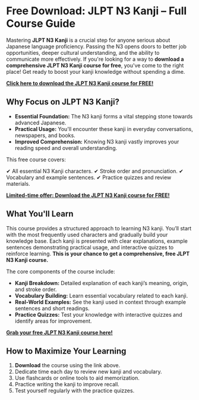 # Free Download: JLPT N3 Kanji – Full Course Guide

Mastering **JLPT N3 Kanji** is a crucial step for anyone serious about Japanese language proficiency. Passing the N3 opens doors to better job opportunities, deeper cultural understanding, and the ability to communicate more effectively. If you're looking for a way to **download a comprehensive JLPT N3 Kanji course for free**, you've come to the right place! Get ready to boost your kanji knowledge without spending a dime.

[**Click here to download the JLPT N3 Kanji course for FREE!**](https://udemywork.com/jlpt-n3-kanji)

## Why Focus on JLPT N3 Kanji?

*   **Essential Foundation:** The N3 kanji forms a vital stepping stone towards advanced Japanese.
*   **Practical Usage:** You'll encounter these kanji in everyday conversations, newspapers, and books.
*   **Improved Comprehension:** Knowing N3 kanji vastly improves your reading speed and overall understanding.

This free course covers:

✔ All essential N3 Kanji characters.
✔ Stroke order and pronunciation.
✔ Vocabulary and example sentences.
✔ Practice quizzes and review materials.

[**Limited-time offer: Download the JLPT N3 Kanji course for FREE!**](https://udemywork.com/jlpt-n3-kanji)

## What You'll Learn

This course provides a structured approach to learning N3 kanji. You’ll start with the most frequently used characters and gradually build your knowledge base. Each kanji is presented with clear explanations, example sentences demonstrating practical usage, and interactive quizzes to reinforce learning. **This is your chance to get a comprehensive, free JLPT N3 Kanji course.**

The core components of the course include:

*   **Kanji Breakdown:** Detailed explanation of each kanji’s meaning, origin, and stroke order.
*   **Vocabulary Building:** Learn essential vocabulary related to each kanji.
*   **Real-World Examples:** See the kanji used in context through example sentences and short readings.
*   **Practice Quizzes:** Test your knowledge with interactive quizzes and identify areas for improvement.

[**Grab your free JLPT N3 Kanji course here!**](https://udemywork.com/jlpt-n3-kanji)

## How to Maximize Your Learning

1.  **Download** the course using the link above.
2.  Dedicate time each day to review new kanji and vocabulary.
3.  Use flashcards or online tools to aid memorization.
4.  Practice writing the kanji to improve recall.
5.  Test yourself regularly with the practice quizzes.
